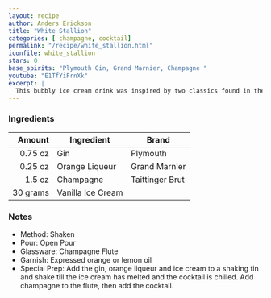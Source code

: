 ```yaml
---
layout: recipe
author: Anders Erickson
title: "White Stallion"
categories: [ champagne, cocktail]
permalink: "/recipe/white_stallion.html"
iconfile: white_stallion
stars: 0
base_spirits: "Plymouth Gin, Grand Marnier, Champagne "
youtube: "E1TfYiFrnXk"
excerpt: |
  This bubbly ice cream drink was inspired by two classics found in the Savoy Cocktail Book - the White Cargo and the Silver Stallion.
---
```


### Ingredients

|   Amount | Ingredient        | Brand           |
| -------: | ----------------- | --------------- |
|  0.75 oz | Gin               | Plymouth        |
|  0.25 oz | Orange Liqueur    | Grand Marnier   |
|   1.5 oz | Champagne         | Taittinger Brut |
| 30 grams | Vanilla Ice Cream |

### Notes

- Method: Shaken
- Pour: Open Pour
- Glassware: Champagne Flute
- Garnish: Expressed orange or lemon oil
- Special Prep: Add the gin, orange liqueur and ice cream to a shaking tin and shake till the ice cream has melted and the cocktail is chilled. Add champagne to the flute, then add the cocktail.
